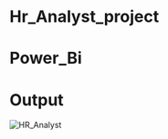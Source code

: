 # Hr_Analyst_project
# Power_Bi

# Output
![HR_Analyst](https://github.com/VishalDubey9/Hr_Analyst_project/assets/154626826/96f9377a-833a-4ea6-b2c1-db28073c0dfd)


